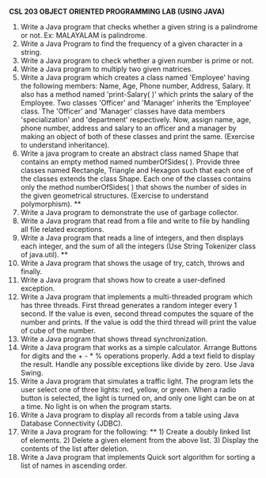 **CSL 203 OBJECT ORIENTED PROGRAMMING LAB (USING JAVA)**

1) Write a Java program that checks whether a given string is a palindrome or not. Ex: MALAYALAM is palindrome.
2) Write a Java Program to find the frequency of a given character in a string.
3) Write a Java program to check whether a given number is prime or not.
4) Write a Java program to multiply two given matrices. 
5) Write a Java program which creates a class named 'Employee' having the following members: Name, Age, Phone number, Address, Salary. It also has a method named 'print-Salary( )' which prints the salary of the Employee. Two classes 'Officer' and 'Manager' inherits the 'Employee' class. The 'Officer' and 'Manager' classes have data members 'specialization' and 'department' respectively. Now, assign name, age, phone number, address and salary to an officer and a manager by making an object of both of these classes and print the same. (Exercise to understand inheritance).
6) Write a java program to create an abstract class named Shape that contains an empty method named numberOfSides( ). Provide three classes named Rectangle, Triangle and Hexagon such that each one of the classes extends the class Shape. Each one of the classes contains only the method numberOfSides( ) that shows the number of sides in the given geometrical structures. (Exercise to understand polymorphism). **
7) Write a Java program to demonstrate the use of garbage collector.
8) Write a Java program that read from a file and write to file by handling all file related exceptions.
9) Write a Java program that reads a line of integers, and then displays each integer, and the sum of all the integers (Use String Tokenizer class of java.util). **
10) Write a Java program that shows the usage of try, catch, throws and finally.
11) Write a Java program that shows how to create a user-defined exception.
12) Write a Java program that implements a multi-threaded program which has three threads. First thread generates a random integer every 1 second. If the value is even, second thread computes the square of the number and prints. If the value is odd the third thread will print the value of cube of the number.
13) Write a Java program that shows thread synchronization. 
14) Write a Java program that works as a simple calculator. Arrange Buttons for digits and the + - * % operations properly. Add a text field to display the result. Handle any possible exceptions like divide by zero. Use Java Swing.
15) Write a Java program that simulates a traffic light. The program lets the user select one of three lights: red, yellow, or green. When a radio button is selected, the light is turned on, and only one light can be on at a time. No light is on when the program starts.
16) Write a Java program to display all records from a table using Java Database Connectivity (JDBC).
17) Write a Java program for the following: **
          1) Create a doubly linked list of elements.
          2) Delete a given element from the above list.
          3) Display the contents of the list after deletion.
18) Write a Java program that implements Quick sort algorithm for sorting a list of names in ascending order. 

